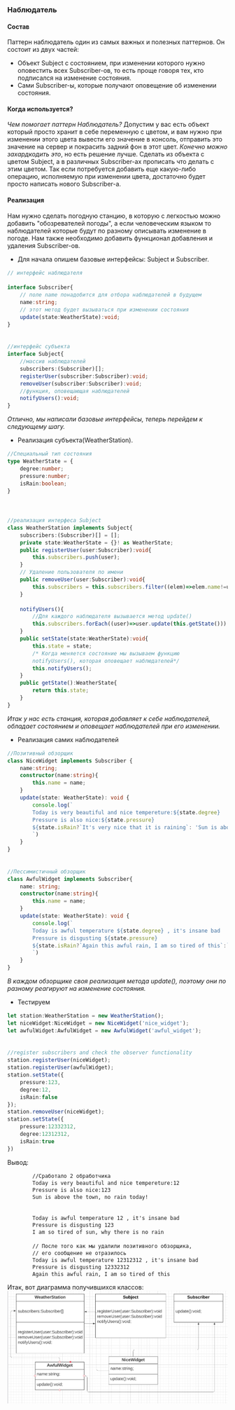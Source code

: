 ### Наблюдатель
#### Состав
Паттерн наблюдатель один из самых важных и полезных паттернов. Он состоит из двух частей:
- Объект Subject с состоянием, при изменении которого нужно оповестить всех Subscriber-ов, то есть проще говоря тех, кто подписался на изменение состояния.
- Сами Subscriber-ы, которые получают оповещение об изменении состояния.
#### Когда используется?
*Чем помогает паттерн Наблюдатель?*
Допустим у вас есть объект который просто хранит в себе переменную с цветом, и вам нужно при изменении этого цвета вывести его значение в консоль, отправить это значение на сервер и покрасить задний фон в этот цвет. *Конечно можно захардкодить это*, но есть решение лучше. Сделать из объекта с цветом Subject, а в различных Subscriber-ах прописать что делать с этим цветом. Так если потребуется добавить еще какую-либо операцию, исполняемую при изменении цвета, достаточно будет просто написать нового Subscriber-a.
#### Реализация
Нам нужно сделать погодную станцию, в которую с легкостью можно добавить "обозревателей погоды", а если человеческим языком то наблюдателей которые будут по разному описывать изменение в погоде. Нам также необходимо добавить функционал добавления и удаления Subscriber-ов.

- Для начала опишем базовые интерфейсы: Subject и Subscriber.

```typescript 
// интерфейс наблюдателя

interface Subscriber{
    // поле name понадобится для отбора наблюдателей в будущем
    name:string;
    // этот метод будет вызываться при изменении состояния
    update(state:WeatherState):void;
}


//интерфейс субъекта
interface Subject{
    //массив наблюдателей
    subscribers:(Subscriber)[];
    registerUser(subscriber:Subscriber):void;
    removeUser(subscriber:Subscriber):void;
    //функция, оповещающая наблюдателей
    notifyUsers():void;
}

```

*Отлично, мы написали базовые интерфейсы, теперь перейдем к следующему шагу.*

- Реализация субъекта(WeatherStation).
```typescript
//Специальный тип состояния 
type WeatherState = {
    degree:number;
    pressure:number;
    isRain:boolean;
}



//реализация интерфеса Subject
class WeatherStation implements Subject{
    subscribers:(Subscriber)[] = [];
    private state:WeatherState = {}! as WeatherState;
    public registerUser(user:Subscriber):void{
        this.subscribers.push(user);
    }
    // Удаление пользователя по имени
    public removeUser(user:Subscriber):void{
        this.subscribers = this.subscribers.filter((elem)=>elem.name!=user.name);
    }

    notifyUsers(){
        //Для каждого наблюдателя вызывается метод update()
        this.subscribers.forEach((user)=>user.update(this.getState()))
    }
    public setState(state:WeatherState):void{
        this.state = state;
        /* Когда меняется состояние мы вызываем функцию 
        notifyUsers(), которая оповещает наблюдателей*/
        this.notifyUsers();
    }
    public getState():WeatherState{
        return this.state;
    }
}
```
*Итак у нас есть станция, которая добавляет к себе наблюдателей, обладает состоянием и оповещает наблюдателей при его изменении.*

- Реализация самих наблюдателей
```typescript
//Позитивный обзорщик
class NiceWidget implements Subscriber {
    name:string;
    constructor(name:string){
        this.name = name;
    }
    update(state: WeatherState): void {
        console.log(`
        Today is very beautiful and nice tempereture:${state.degree}
        Pressure is also nice:${state.pressure}
        ${state.isRain?`It's very nice that it is raining`: 'Sun is above the town, no rain today!'}
        `)
    }
}


//Пессимистичный обзорщик
class AwfulWidget implements Subscriber{
    name: string;
    constructor(name:string){
        this.name = name;
    }
    update(state: WeatherState): void {
        console.log(`
        Today is awful temperature ${state.degree} , it's insane bad
        Pressure is disgusting ${state.pressure}
        ${state.isRain?`Again this awful rain, I am so tired of this`:`I am so tired of sun, why there is no rain`}
        `)
    }
}
```
*В каждом обзорщике своя реализация метода update(), поэтому они по разному реагируют на изменение состояния.*
- Тестируем 
```typescript
let station:WeatherStation = new WeatherStation();
let niceWidget:NiceWidget = new NiceWidget('nice_widget');
let awfulWidget:AwfulWidget = new AwfulWidget('awful_widget');


//register subscribers and check the observer functionality
station.registerUser(niceWidget);
station.registerUser(awfulWidget);
station.setState({
    pressure:123,
    degree:12,
    isRain:false
});
station.removeUser(niceWidget);
station.setState({
    pressure:12332312,
    degree:12312312,
    isRain:true
})
```
Вывод:
```text
        //Сработало 2 обработчика
        Today is very beautiful and nice tempereture:12
        Pressure is also nice:123
        Sun is above the town, no rain today!


        Today is awful temperature 12 , it's insane bad
        Pressure is disgusting 123
        I am so tired of sun, why there is no rain

        // После того как мы удалили позитивного обзорщика,
        // его сообщение не отразилось
        Today is awful temperature 12312312 , it's insane bad
        Pressure is disgusting 12332312
        Again this awful rain, I am so tired of this
```
Итак, вот диаграмма получившихся классов:
![First UML](/documentation/uml_second.png)
